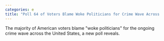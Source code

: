 ```yaml
---
categories: e
title: "Poll 64 of Voters Blame Woke Politicians for Crime Wave Across US"
---
```

The majority of American voters blame "woke politicians" for the ongoing crime wave across the United States, a new poll reveals.